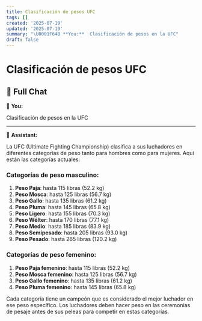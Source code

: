 ```yaml
---
title: Clasificación de pesos UFC
tags: []
created: '2025-07-19'
updated: '2025-07-19'
summary: "\U0001F64B **You:**  Clasificación de pesos en la UFC"
draft: false
---
```


# Clasificación de pesos UFC

## 🧠 Full Chat

🙋 **You:**

Clasificación de pesos en la UFC

---

🤖 **Assistant:**

La UFC (Ultimate Fighting Championship) clasifica a sus luchadores en diferentes categorías de peso tanto para hombres como para mujeres. Aquí están las categorías actuales:

### Categorías de peso masculino:
1. **Peso Paja**: hasta 115 libras (52.2 kg)
2. **Peso Mosca**: hasta 125 libras (56.7 kg)
3. **Peso Gallo**: hasta 135 libras (61.2 kg)
4. **Peso Pluma**: hasta 145 libras (65.8 kg)
5. **Peso Ligero**: hasta 155 libras (70.3 kg)
6. **Peso Wélter**: hasta 170 libras (77.1 kg)
7. **Peso Medio**: hasta 185 libras (83.9 kg)
8. **Peso Semipesado**: hasta 205 libras (93.0 kg)
9. **Peso Pesado**: hasta 265 libras (120.2 kg)

### Categorías de peso femenino:
1. **Peso Paja femenino**: hasta 115 libras (52.2 kg)
2. **Peso Mosca femenino**: hasta 125 libras (56.7 kg)
3. **Peso Gallo femenino**: hasta 135 libras (61.2 kg)
4. **Peso Pluma femenino**: hasta 145 libras (65.8 kg)

Cada categoría tiene un campeón que es considerado el mejor luchador en ese peso específico. Los luchadores deben hacer peso en las ceremonias de pesaje antes de sus peleas para competir en estas categorías.